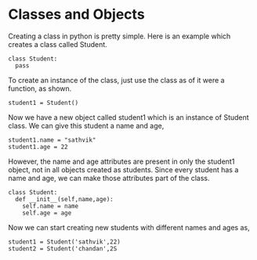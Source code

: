 # Classes and Objects

Creating a class in python is pretty simple. Here is an example which creates a class called Student.

```
class Student:
  pass
```
To create an instance of the class, just use the class as of it were a function, as shown.

```
student1 = Student()
```
Now we have a new object called student1 which is an instance of Student class. We can give this student a name and age,

```
student1.name = "sathvik"
student1.age = 22
```
However, the name and age attributes are present in only the student1 object, not in all objects created as students. Since every student has a name and age, we can make those attributes part of the class.

```
class Student:
  def __init__(self,name,age):
    self.name = name
    self.age = age
```
Now we can start creating new students with different names and ages as,

```
student1 = Student('sathvik',22)
student2 = Student('chandan',2S
```
                                                                                                                                                                                                                                                                                                                                                                                           